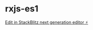# rxjs-es1

[Edit in StackBlitz next generation editor ⚡️](https://stackblitz.com/~/github.com/acapodanno/rxjs-es1)